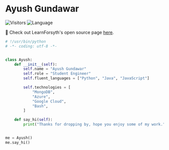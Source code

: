 # Ayush Gundawar
![Visitors](https://api.visitorbadge.io/api/visitors?user=ayushgun&repo=ayushgun&label=Visitors&countColor=%2337d67a&style=flat) ![Language](https://img.shields.io/badge/OPEN_SOURCE-<3-red)

👋 Check out LearnForsyth's open source page [here](https://github.com/learnforsyth).
```python
# !/usr/bin/python
# -*- coding: utf-8 -*-


class Ayush:
    def __init__(self):
        self.name = "Ayush Gundawar"
        self.role = "Student Engineer"
        self.fluent_languages = ["Python", "Java", "JavaScript"]

        self.technologies = [
            "MongoDB",
            "Azure",
            "Google Cloud",
            "Bash",
        ]

    def say_hi(self):
        print("Thanks for dropping by, hope you enjoy some of my work.")


me = Ayush()
me.say_hi()
```
